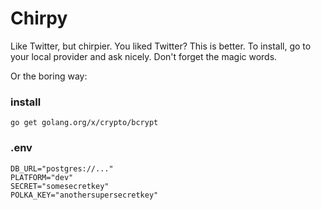 # Chirpy
Like Twitter, but chirpier.
You liked Twitter? This is better.
To install, go to your local provider and ask nicely. Don't forget the magic words.

Or the boring way:

### install
```
go get golang.org/x/crypto/bcrypt
```

### .env
```
DB_URL="postgres://..."
PLATFORM="dev"
SECRET="somesecretkey"
POLKA_KEY="anothersupersecretkey"
```
